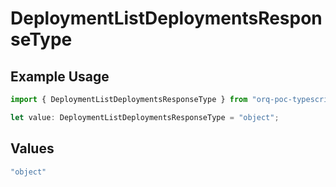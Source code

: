 # DeploymentListDeploymentsResponseType

## Example Usage

```typescript
import { DeploymentListDeploymentsResponseType } from "orq-poc-typescript/models/operations";

let value: DeploymentListDeploymentsResponseType = "object";
```

## Values

```typescript
"object"
```